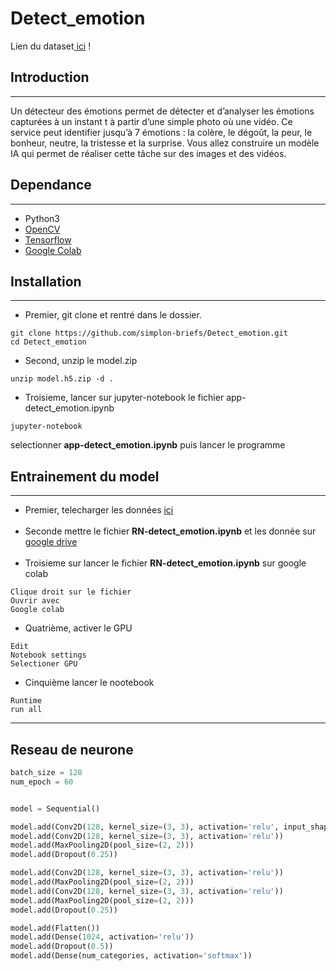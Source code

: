 # Detect_emotion

Lien du dataset[ ici](https://drive.google.com/file/d/1VOnamgj5pOwQL7FM3Hww6p03O-9EfQVy/view?usp=sharing) !

## Introduction 
---
Un détecteur des émotions permet de détecter et d’analyser les émotions capturées à un instant t à partir d’une simple photo où une vidéo. Ce service peut identifier jusqu’à 7 émotions : la colère, le dégoût, la peur, le bonheur, neutre, la tristesse et la surprise. Vous allez construire un modèle IA qui permet de réaliser cette tâche sur des images et des vidéos.

## Dependance 
---
- Python3
- [OpenCV](https://opencv-python-tutroals.readthedocs.io/en/latest/py_tutorials/py_tutorials.html)
- [Tensorflow](https://www.tensorflow.org)
- [Google Colab](https://colab.research.google.com/notebooks/intro.ipynb#recent=true)

## Installation
---
- Premier, git clone et rentré dans le dossier.

```shell
git clone https://github.com/simplon-briefs/Detect_emotion.git
cd Detect_emotion
```

- Second, unzip le model.zip
```shell
unzip model.h5.zip -d .
```
- Troisieme, lancer sur jupyter-notebook le fichier app-detect_emotion.ipynb

```shell
jupyter-notebook
```
selectionner **app-detect_emotion.ipynb**
puis lancer le programme 

## Entrainement du model
---
- Premier, telecharger les données [ ici](https://drive.google.com/file/d/1VOnamgj5pOwQL7FM3Hww6p03O-9EfQVy/view?usp=sharing) 
<br><br>
- Seconde mettre le fichier **RN-detect_emotion.ipynb** et les donnée sur [google drive](https://www.google.com/intl/fr_tg/drive/)
<br><br>
- Troisieme sur lancer le fichier **RN-detect_emotion.ipynb**
sur google colab <br>
```text
Clique droit sur le fichier
Ouvrir avec
Google colab
```
- Quatrième, activer le GPU
```text
Edit 
Notebook settings
Selectioner GPU
```
- Cinquième lancer le nootebook
```text
Runtime
run all
```
---
## Reseau de neurone 
```python
batch_size = 128
num_epoch = 60


model = Sequential()

model.add(Conv2D(128, kernel_size=(3, 3), activation='relu', input_shape=(48,48,1)))
model.add(Conv2D(128, kernel_size=(3, 3), activation='relu'))
model.add(MaxPooling2D(pool_size=(2, 2)))
model.add(Dropout(0.25))

model.add(Conv2D(128, kernel_size=(3, 3), activation='relu'))
model.add(MaxPooling2D(pool_size=(2, 2)))
model.add(Conv2D(128, kernel_size=(3, 3), activation='relu'))
model.add(MaxPooling2D(pool_size=(2, 2)))
model.add(Dropout(0.25))

model.add(Flatten())
model.add(Dense(1024, activation='relu'))
model.add(Dropout(0.5))
model.add(Dense(num_categories, activation='softmax'))
```
